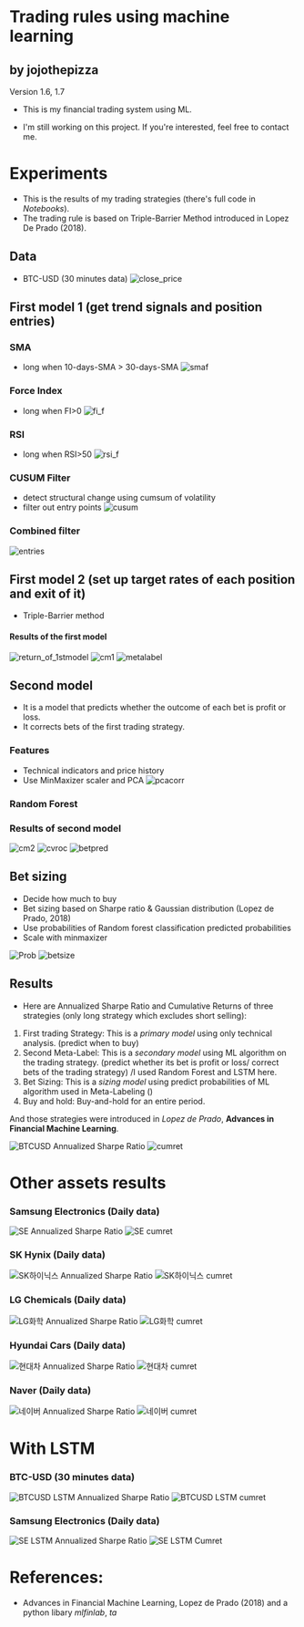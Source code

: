 # Trading rules using machine learning 
## by jojothepizza
Version 1.6, 1.7

- This is my financial trading system using ML.

- I'm still working on this project. If you're interested, feel free to contact me.

# Experiments

 - This is the results of my trading strategies (there's full code in *Notebooks*).
 - The trading rule is based on Triple-Barrier Method introduced in Lopez De Prado (2018).

## Data
- BTC-USD (30 minutes data)
![close_price](https://user-images.githubusercontent.com/52461409/104313915-11bd5c80-551c-11eb-9f23-f8fa73e88ddf.jpg)

## First model 1 (get trend signals and position entries)
### SMA 
- long when 10-days-SMA > 30-days-SMA
![smaf](https://user-images.githubusercontent.com/52461409/104313942-17b33d80-551c-11eb-9238-005598758f1f.jpg)
### Force Index
- long when FI>0
![fi_f](https://user-images.githubusercontent.com/52461409/104313940-171aa700-551c-11eb-856a-e16b03f5753c.jpg)
### RSI
- long when RSI>50
![rsi_f](https://user-images.githubusercontent.com/52461409/104313939-171aa700-551c-11eb-9d69-ddfcc205e603.jpg)

### CUSUM Filter
- detect structural change using cumsum of volatility
- filter out entry points
![cusum](https://user-images.githubusercontent.com/52461409/104313937-16821080-551c-11eb-8eb6-23aab2801d54.jpg)

### Combined filter
![entries](https://user-images.githubusercontent.com/52461409/104313935-16821080-551c-11eb-8e10-d7f3df7ed431.jpg)

## First model 2 (set up target rates of each position and exit of it)
- Triple-Barrier method
#### Results of the first model
![return_of_1stmodel](https://user-images.githubusercontent.com/52461409/104313933-15e97a00-551c-11eb-9d41-8cb171c73ce5.jpg)
![cm1](https://user-images.githubusercontent.com/52461409/104313931-15e97a00-551c-11eb-9c1d-6889094fd8bc.jpg)
![metalabel](https://user-images.githubusercontent.com/52461409/104313928-14b84d00-551c-11eb-8ed5-813fa22ab71d.jpg)


## Second model
- It is a model that predicts whether the outcome of each bet is profit or loss.
- It corrects bets of the first trading strategy.
### Features
- Technical indicators and price history
- Use MinMaxizer scaler and PCA
![pcacorr](https://user-images.githubusercontent.com/52461409/104313926-14b84d00-551c-11eb-9daa-be3ce324a086.jpg)

### Random Forest
### Results of second model
![cm2](https://user-images.githubusercontent.com/52461409/104313929-1550e380-551c-11eb-96f1-7414d31ae4fa.jpg)
![cvroc](https://user-images.githubusercontent.com/52461409/104313925-141fb680-551c-11eb-9a0e-e9dcfb0b1852.jpg)
![betpred](https://user-images.githubusercontent.com/52461409/104313924-141fb680-551c-11eb-86c5-549b9be60690.jpg)

## Bet sizing
- Decide how much to buy
- Bet sizing based on Sharpe ratio & Gaussian distribution (Lopez de Prado, 2018)
- Use probabilities of Random forest classification predicted probabilities
- Scale with minmaxizer

![Prob](https://user-images.githubusercontent.com/52461409/104313923-13872000-551c-11eb-856b-ea5d09e924cf.jpg)
![betsize](https://user-images.githubusercontent.com/52461409/104313920-13872000-551c-11eb-9422-ceee79ed5c54.jpg)


## Results
- Here are Annualized Sharpe Ratio and Cumulative Returns of three strategies (only long strategy which excludes short selling):
 1. First trading Strategy: This is a *primary model* using only technical analysis. (predict when to buy)
 2. Second Meta-Label: This is a *secondary model* using ML algorithm on the trading strategy. (predict whether its bet is profit or loss/ correct bets of the trading strategy) /I used Random Forest and LSTM here.
 3. Bet Sizing: This is a *sizing model* using predict probabilities of ML algorithm used in Meta-Labeling ()
 4. Buy and hold: Buy-and-hold for an entire period.
 
 And those strategies were introduced in *Lopez de Prado*, **Advances in Financial Machine Learning**.
 
![BTCUSD Annualized Sharpe Ratio](https://user-images.githubusercontent.com/52461409/104087088-9b60f600-52a0-11eb-8647-d3426ddabd39.png)
![cumret](https://user-images.githubusercontent.com/52461409/104313918-12ee8980-551c-11eb-916a-34c506afa1bf.jpg)



# Other assets results 
### Samsung Electronics (Daily data)
![SE Annualized Sharpe Ratio](https://user-images.githubusercontent.com/52461409/104087185-3a85ed80-52a1-11eb-8a56-6ed015e78327.png)
![SE cumret](https://user-images.githubusercontent.com/52461409/104087186-3b1e8400-52a1-11eb-9220-c48857479baa.jpg)

### SK Hynix (Daily data)
![SK하이닉스 Annualized Sharpe Ratio](https://user-images.githubusercontent.com/52461409/104093517-4cca5080-52ce-11eb-9b10-17220d3b430c.png)
![SK하이닉스 cumret](https://user-images.githubusercontent.com/52461409/104093518-4cca5080-52ce-11eb-8662-74bfa3550dc1.jpg)

### LG Chemicals (Daily data)
![LG화학 Annualized Sharpe Ratio](https://user-images.githubusercontent.com/52461409/104093513-4c31ba00-52ce-11eb-8ea2-27f90df14e2b.png)
![LG화학 cumret](https://user-images.githubusercontent.com/52461409/104093515-4c31ba00-52ce-11eb-8987-7828f92d2484.jpg)

### Hyundai Cars (Daily data)
![현대차 Annualized Sharpe Ratio](https://user-images.githubusercontent.com/52461409/104093511-4b992380-52ce-11eb-94e0-ff0ee820cc45.png)
![현대차 cumret](https://user-images.githubusercontent.com/52461409/104093512-4b992380-52ce-11eb-897d-1d1f26087767.jpg)

### Naver (Daily data)
![네이버 Annualized Sharpe Ratio](https://user-images.githubusercontent.com/52461409/104093508-49cf6000-52ce-11eb-8e01-9365a1529d3c.png)
![네이버 cumret](https://user-images.githubusercontent.com/52461409/104093510-4b008d00-52ce-11eb-84c2-426179f75a7a.jpg)

# With LSTM

### BTC-USD (30 minutes data)
![BTCUSD LSTM Annualized Sharpe Ratio](https://user-images.githubusercontent.com/52461409/104122594-4b119300-5389-11eb-9811-85b725295367.png)
![BTCUSD LSTM cumret](https://user-images.githubusercontent.com/52461409/104122589-4947cf80-5389-11eb-93c4-f754367d6905.jpg)

### Samsung Electronics (Daily data)
![SE LSTM Annualized Sharpe Ratio](https://user-images.githubusercontent.com/52461409/104122591-4a78fc80-5389-11eb-8673-ed6254e9a1ac.png)
![SE LSTM Cumret](https://user-images.githubusercontent.com/52461409/104122592-4a78fc80-5389-11eb-8761-33c07c949286.jpg)


# References: 
- Advances in Financial Machine Learning, Lopez de Prado (2018) and a python libary *mlfinlab*, *ta*

